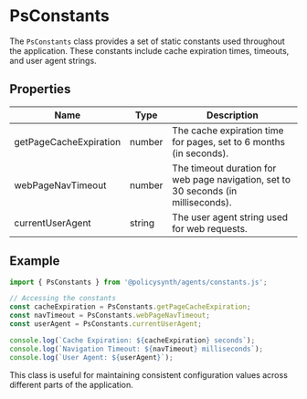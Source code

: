 # PsConstants

The `PsConstants` class provides a set of static constants used throughout the application. These constants include cache expiration times, timeouts, and user agent strings.

## Properties

| Name                      | Type   | Description                                                                 |
|---------------------------|--------|-----------------------------------------------------------------------------|
| getPageCacheExpiration    | number | The cache expiration time for pages, set to 6 months (in seconds).          |
| webPageNavTimeout         | number | The timeout duration for web page navigation, set to 30 seconds (in milliseconds). |
| currentUserAgent          | string | The user agent string used for web requests.                                |

## Example

```typescript
import { PsConstants } from '@policysynth/agents/constants.js';

// Accessing the constants
const cacheExpiration = PsConstants.getPageCacheExpiration;
const navTimeout = PsConstants.webPageNavTimeout;
const userAgent = PsConstants.currentUserAgent;

console.log(`Cache Expiration: ${cacheExpiration} seconds`);
console.log(`Navigation Timeout: ${navTimeout} milliseconds`);
console.log(`User Agent: ${userAgent}`);
```

This class is useful for maintaining consistent configuration values across different parts of the application.